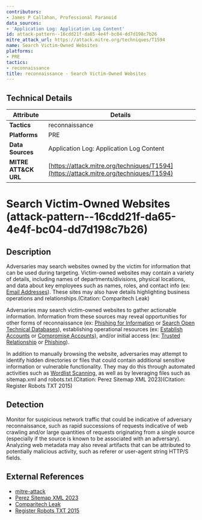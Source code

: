 ```yaml
---
contributors:
- James P Callahan, Professional Paranoid
data_sources:
- 'Application Log: Application Log Content'
id: attack-pattern--16cdd21f-da65-4e4f-bc04-dd7d198c7b26
mitre_attack_url: https://attack.mitre.org/techniques/T1594
name: Search Victim-Owned Websites
platforms:
- PRE
tactics:
- reconnaissance
title: reconnaissance - Search Victim-Owned Websites
---
```


## Technical Details

| Attribute | Details |
|-----------|----------|
| **Tactics** | reconnaissance |
| **Platforms** | PRE |
| **Data Sources** | Application Log: Application Log Content |
| **MITRE ATT&CK URL** | [https://attack.mitre.org/techniques/T1594](https://attack.mitre.org/techniques/T1594) |

# Search Victim-Owned Websites (attack-pattern--16cdd21f-da65-4e4f-bc04-dd7d198c7b26)

## Description
Adversaries may search websites owned by the victim for information that can be used during targeting. Victim-owned websites may contain a variety of details, including names of departments/divisions, physical locations, and data about key employees such as names, roles, and contact info (ex: [Email Addresses](https://attack.mitre.org/techniques/T1589/002)). These sites may also have details highlighting business operations and relationships.(Citation: Comparitech Leak)

Adversaries may search victim-owned websites to gather actionable information. Information from these sources may reveal opportunities for other forms of reconnaissance (ex: [Phishing for Information](https://attack.mitre.org/techniques/T1598) or [Search Open Technical Databases](https://attack.mitre.org/techniques/T1596)), establishing operational resources (ex: [Establish Accounts](https://attack.mitre.org/techniques/T1585) or [Compromise Accounts](https://attack.mitre.org/techniques/T1586)), and/or initial access (ex: [Trusted Relationship](https://attack.mitre.org/techniques/T1199) or [Phishing](https://attack.mitre.org/techniques/T1566)).

In addition to manually browsing the website, adversaries may attempt to identify hidden directories or files that could contain additional sensitive information or vulnerable functionality. They may do this through automated activities such as [Wordlist Scanning](https://attack.mitre.org/techniques/T1595/003), as well as by leveraging files such as sitemap.xml and robots.txt.(Citation: Perez Sitemap XML 2023)(Citation: Register Robots TXT 2015) 

## Detection
Monitor for suspicious network traffic that could be indicative of adversary reconnaissance, such as rapid successions of requests indicative of web crawling and/or large quantities of requests originating from a single source (especially if the source is known to be associated with an adversary). Analyzing web metadata may also reveal artifacts that can be attributed to potentially malicious activity, such as referer or user-agent string HTTP/S fields.

## External References
- [mitre-attack](https://attack.mitre.org/techniques/T1594)
- [Perez Sitemap XML 2023](https://medium.com/@adimenia/how-attackers-can-misuse-sitemaps-to-enumerate-users-and-discover-sensitive-information-361a5065857a)
- [Comparitech Leak](https://www.comparitech.com/blog/vpn-privacy/350-million-customer-records-exposed-online/)
- [Register Robots TXT 2015](https://www.theregister.com/2015/05/19/robotstxt/)
